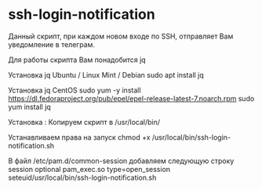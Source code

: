 # ssh-login-notification
Данный скрипт, при каждом новом входе по SSH, отправляет Вам уведомление в телеграм. 

Для работы скрипта Вам понадобится jq 

Установка jq Ubuntu / Linux Mint / Debian
sudo apt install jq

Установка jq CentOS
sudo yum -y install https://dl.fedoraproject.org/pub/epel/epel-release-latest-7.noarch.rpm
sudo yum install jq

Установка :
Копируем скрипт в /usr/local/bin/

Устанавливаем права на запуск 
chmod +x /usr/local/bin/ssh-login-notification.sh

В файл /etc/pam.d/common-session добавляем следующую строку 
session optional pam_exec.so type=open_session seteuid/usr/local/bin/ssh-login-notification.sh

